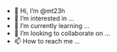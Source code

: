 - 👋 Hi, I’m @mt23h
- 👀 I’m interested in ...
- 🌱 I’m currently learning ...
- 💞️ I’m looking to collaborate on ...
- 📫 How to reach me ...

<!---
mt23h/mt23h is a ✨ special ✨ repository because its `README.md` (this file) appears on your GitHub profile.
You can click the Preview link to take a look at your changes.
--->
